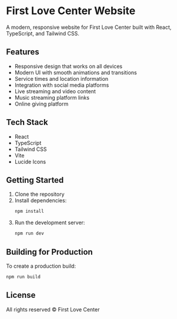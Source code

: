 # First Love Center Website

A modern, responsive website for First Love Center built with React, TypeScript, and Tailwind CSS.

## Features

- Responsive design that works on all devices
- Modern UI with smooth animations and transitions
- Service times and location information
- Integration with social media platforms
- Live streaming and video content
- Music streaming platform links
- Online giving platform

## Tech Stack

- React
- TypeScript
- Tailwind CSS
- Vite
- Lucide Icons

## Getting Started

1. Clone the repository
2. Install dependencies:
   ```bash
   npm install
   ```
3. Run the development server:
   ```bash
   npm run dev
   ```

## Building for Production

To create a production build:

```bash
npm run build
```

## License

All rights reserved © First Love Center 